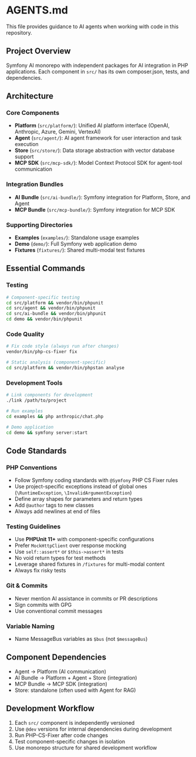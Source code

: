 # AGENTS.md

This file provides guidance to AI agents when working with code in this repository.

## Project Overview

Symfony AI monorepo with independent packages for AI integration in PHP applications. Each component in `src/` has its own composer.json, tests, and dependencies.

## Architecture

### Core Components
- **Platform** (`src/platform/`): Unified AI platform interface (OpenAI, Anthropic, Azure, Gemini, VertexAI)
- **Agent** (`src/agent/`): AI agent framework for user interaction and task execution
- **Store** (`src/store/`): Data storage abstraction with vector database support
- **MCP SDK** (`src/mcp-sdk/`): Model Context Protocol SDK for agent-tool communication

### Integration Bundles
- **AI Bundle** (`src/ai-bundle/`): Symfony integration for Platform, Store, and Agent
- **MCP Bundle** (`src/mcp-bundle/`): Symfony integration for MCP SDK

### Supporting Directories
- **Examples** (`examples/`): Standalone usage examples
- **Demo** (`demo/`): Full Symfony web application demo
- **Fixtures** (`fixtures/`): Shared multi-modal test fixtures

## Essential Commands

### Testing
```bash
# Component-specific testing
cd src/platform && vendor/bin/phpunit
cd src/agent && vendor/bin/phpunit
cd src/ai-bundle && vendor/bin/phpunit
cd demo && vendor/bin/phpunit
```

### Code Quality
```bash
# Fix code style (always run after changes)
vendor/bin/php-cs-fixer fix

# Static analysis (component-specific)
cd src/platform && vendor/bin/phpstan analyse
```

### Development Tools
```bash
# Link components for development
./link /path/to/project

# Run examples
cd examples && php anthropic/chat.php

# Demo application
cd demo && symfony server:start
```

## Code Standards

### PHP Conventions
- Follow Symfony coding standards with `@Symfony` PHP CS Fixer rules
- Use project-specific exceptions instead of global ones (`\RuntimeException`, `\InvalidArgumentException`)
- Define array shapes for parameters and return types
- Add `@author` tags to new classes
- Always add newlines at end of files

### Testing Guidelines
- Use **PHPUnit 11+** with component-specific configurations
- Prefer `MockHttpClient` over response mocking
- Use `self::assert*` or `$this->assert*` in tests
- No void return types for test methods
- Leverage shared fixtures in `/fixtures` for multi-modal content
- Always fix risky tests

### Git & Commits
- Never mention AI assistance in commits or PR descriptions
- Sign commits with GPG
- Use conventional commit messages

### Variable Naming
- Name MessageBus variables as `$bus` (not `$messageBus`)

## Component Dependencies

- Agent → Platform (AI communication)
- AI Bundle → Platform + Agent + Store (integration)
- MCP Bundle → MCP SDK (integration)
- Store: standalone (often used with Agent for RAG)

## Development Workflow

1. Each `src/` component is independently versioned
2. Use `@dev` versions for internal dependencies during development
3. Run PHP-CS-Fixer after code changes
4. Test component-specific changes in isolation
5. Use monorepo structure for shared development workflow